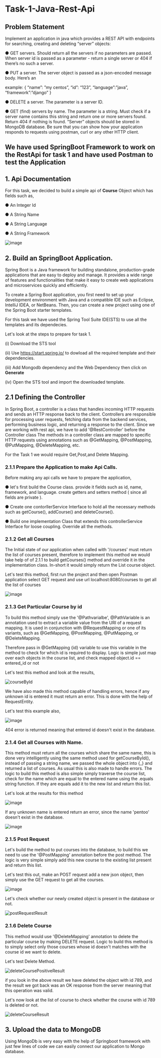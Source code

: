# Task-1-Java-Rest-Api
## Problem Statement
Implement an application in java which provides a REST API with endpoints for searching,
creating and deleting “server” objects:

● GET servers. Should return all the servers if no parameters are passed. When server id
is passed as a parameter - return a single server or 404 if there’s no such a server.

● PUT a server. The server object is passed as a json-encoded message body. Here’s an

example:
{
“name”: ”my centos”,
“id”: “123”,
“language”:”java”,
“framework”:”django”
}

● DELETE a server. The parameter is a server ID.

● GET (find) servers by name. The parameter is a string. Must check if a server name
contains this string and return one or more servers found. Return 404 if nothing is found.
“Server” objects should be stored in MongoDB database.
Be sure that you can show how your application responds to requests using postman, curl or
any other HTTP client.

## We have used SpringBoot Framework to work on the RestApi for task 1 and have used Postman to test the Application
## 1. Api Documentation
For this task, we decided to build a simple api of **Course** Object which has fields such as,

● An Integer Id 

● A String Name

● A String Language

● A String Framework

![image](https://user-images.githubusercontent.com/52740449/227205685-6a43e0bb-1966-4b4f-be3d-5e4308538850.png)

## 2. Build an SpringBoot Application.
Spring Boot is a Java framework for building standalone, production-grade applications that are easy to deploy and manage. It provides a wide range of features and functionalities that make it easy to create web applications and microservices quickly and efficiently.

To create a Spring Boot application, you first need to set up your development environment with Java and a compatible IDE such as Eclipse, IntelliJ IDEA, or NetBeans. Then, you can create a new project using one of the Spring Boot starter templates.

For this task we have used the Spring Tool Suite IDE(STS) to use all the templates and its dependecies.

Let's look at the steps to prepare for task 1.

(i) Download the STS tool

(ii) Use https://start.spring.io/ to dowload all the required template and their dependencies.

(iii) Add Mongodb dependency and the Web Dependency then click on **Generate**

(iv) Open the STS tool and import the downloaded template.

## 2.1 Defining the Controller
In Spring Boot, a controller is a class that handles incoming HTTP requests and sends an HTTP response back to the client. Controllers are responsible for processing user requests, fetching data from the backend services, performing business logic, and returning a response to the client.
Since we are working with rest api, we have to add '@RestController' before the Controller class
The methods in a controller class are mapped to specific HTTP requests using annotations such as @GetMapping, @PostMapping, @PutMapping, @DeleteMapping, etc.

For the Task 1 we would require Get,Post,and Delete Mapping.

### 2.1.1 Prepare the Application to make Api Calls.
Before making any api calls we have to prepare the application, 

● let's first build the Course class. provide it fields such as id, name, framework, and language. create getters and setters method ( since all fields are private ). 

● Create one contorllerService Interface to hold all the necessary methods such as getCourse(), addCourse() and deleteCourse().

● Build one implementation Class that extends this controllerService Interface for loose coupling. Override all the methods.

### 2.1.2 Get all Courses
The Initial state of our application when called with '/courses' must return the list of courses present, therefore to implement this method we would take help of of 2.1.1 to build getCourses() method and override it in the implementation class. In-short it would simply return the List<Course> course object.

Let's test this method, first run the project and then open Postman application select GET request and use url localhost:8080/courses to get all the list of courses

![image](https://user-images.githubusercontent.com/52740449/227213861-c19d2fd9-493b-43cc-89e9-badbfbd2962d.png)

### 2.1.3 Get Particular Course by id

To build this method simply use the '@Pathvarialbe', @PathVariable is an annotation used to extract a variable value from the URI of a request mapping. It is used in conjunction with @RequestMapping or one of its variants, such as @GetMapping, @PostMapping, @PutMapping, or @DeleteMapping.

Therefore pass in @GetMapping {id} variable to use this variable in the method to check for which id is required to display.
Logic is simple just map over each objects in the course list, and check mapped object.id == entered_id or not 

Let's test this method and look at the results,

![courseById](https://user-images.githubusercontent.com/52740449/227215877-83e8f290-64fb-4e32-ac8b-09a9a0b1bd96.png)

We have also made this method capable of handling errors, hence if any unknown id is entered it must return an error. This is done with the help of RequestEntity.

Let's test this example also,

![image](https://user-images.githubusercontent.com/52740449/227216335-26878461-5a2a-47e8-a685-2102b2432d2d.png)

 404 error is returned meaning that entered id doesn't exist in the database.
  
### 2.1.4 Get all Courses with Name.

This method must return all the courses which share the same name, this is done very intelligently using the same method used for getCourseById(), instead of passing a string name, we passed the whole object into {_} and returned a list of courses. As usual this is also made to handle errors. The logic to build this method is also simple simply traverse the course list, check for the name which are equal to the entered name using the .equals string function. If they are equals add it to the new 
list and return this list.
  
Let's look at the results for this method
  
![image](https://user-images.githubusercontent.com/52740449/227217711-fbbe92b9-9dd6-4222-ac5d-7128e6d17ec2.png)

If any unknown name is entered return an error, since the name 'pentoo' doesn't exist in the database.

![image](https://user-images.githubusercontent.com/52740449/227217880-173b30cd-79d3-4674-87a7-62686aefc2b9.png)
  
### 2.1.5 Post Request

Let's build the method to put courses into the database, to build this we need to use the '@PostMapping' annotation before the post method. The logic is very simple simply add this new course to the existing list present and return this list.
  
Let's test this out, make an POST request add a new json object, then simply use the GET request to get all the courses.
  
![image](https://user-images.githubusercontent.com/52740449/227218765-ea3e0cca-e952-463d-8bc5-8decec18c2fa.png)

Let's check whether our newly created object is present in the database or not.
  
![postRequestResult](https://user-images.githubusercontent.com/52740449/227219021-9da57840-aa88-4fb2-b266-a74e04abbe0f.png)

### 2.1.6 Delete Course

This method would use '@DeleteMapping' annotation to delete the particular course by making DELETE request.
Logic to build this method is to simply select only those courses whose id doesn't matches with the course id we want to delete.

Let's test Delete Method.
 
![deleteCoursePositiveResult](https://user-images.githubusercontent.com/52740449/227221149-39221698-a333-4ce3-8fbe-a452698e75fd.png)

if you look in the above result we have deleted the object with id 789, and the result we got back was an OK response from the server meaning that this operation was valid.

Let's now look at the list of course to check whether the course with id 789 is deleted or not.
 
![deleteCourseResult](https://user-images.githubusercontent.com/52740449/227221607-dea2000a-64e9-4f72-8322-1d73beda7b21.png)


## 3. Upload the data to MongoDB

Using MongoDb is very easy with the help of Springboot framework with just few lines of code we can easily connect our application to Mongo database.
